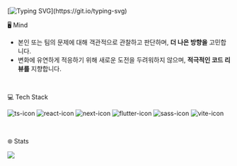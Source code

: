 
[![Typing SVG](https://readme-typing-svg.demolab.com?font=Noto+Sans+Korean&weight=300&pause=1000&color=000000&width=740&height=60&lines=I+believe+that+daily+small+efforts+can+make+a+big+difference.)](https://git.io/typing-svg)

🖥️ Mind
<ul>
  <li>본인 또는 팀의 문제에 대해 객관적으로 관찰하고 판단하며, <strong>더 나은 방향을</strong> 고민합니다.</li>
  <li>변화에 유연하게 적응하기 위해 새로운 도전을 두려워하지 않으며, <strong>적극적인 코드 리뷰를</strong> 지향합니다.</li>
</ul>

<br/>

💻 Tech Stack

 <img src="https://img.shields.io/badge/typescript-%23007ACC.svg?style=for-the-badge&logo=typescript&logoColor=white" alt="ts-icon" /> <img src="https://img.shields.io/badge/react-%2320232a.svg?style=for-the-badge&logo=react&logoColor=%2361DAFB" alt="react-icon" /> 
 <img src="https://img.shields.io/badge/Next-black?style=for-the-badge&logo=next.js&logoColor=white" alt="next-icon" /> <img src="https://img.shields.io/badge/Flutter-%2302569B.svg?style=for-the-badge&logo=Flutter&logoColor=white" alt="flutter-icon" />
 <img src="https://img.shields.io/badge/SCSS-hotpink.svg?style=for-the-badge&logo=SASS&logoColor=white" alt="sass-icon"/> <img src="https://img.shields.io/badge/vite-%23646CFF.svg?style=for-the-badge&logo=vite&logoColor=white" alt="vite-icon"/>
 
<br/>

𖣠 Stats
 
<a href="https://github.com/devxb/gitanimals">
  <img src="https://render.gitanimals.org/farms/seoulite2017" />
</a>



